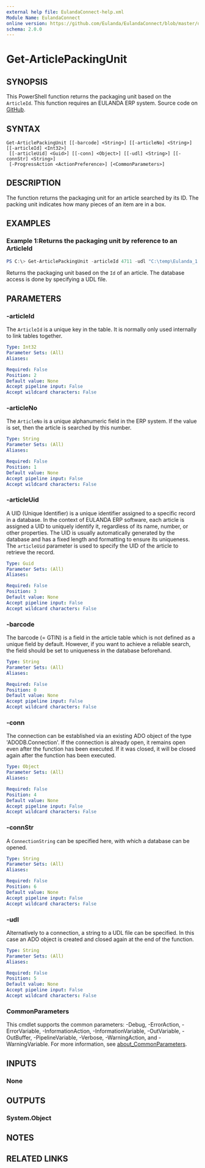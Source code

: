 ```yaml
---
external help file: EulandaConnect-help.xml
Module Name: EulandaConnect
online version: https://github.com/Eulanda/EulandaConnect/blob/master/docs/Get-ArticlePackingUnit.md
schema: 2.0.0
---
```


# Get-ArticlePackingUnit

## SYNOPSIS
This PowerShell function returns the packaging unit based on the `ArticleId`. This function requires an EULANDA ERP system. Source code on [GitHub](https://github.com/Eulanda/EulandaConnect/blob/master/source/public/Get-ArticlePackingUnit.ps1).

## SYNTAX

```
Get-ArticlePackingUnit [[-barcode] <String>] [[-articleNo] <String>] [[-articleId] <Int32>]
 [[-articleUid] <Guid>] [[-conn] <Object>] [[-udl] <String>] [[-connStr] <String>]
 [-ProgressAction <ActionPreference>] [<CommonParameters>]
```

## DESCRIPTION
The function returns the packaging unit for an article searched by its ID. The packing unit indicates how many pieces of an item are in a box.

## EXAMPLES

### Example 1:Returns the packaging unit by reference to an ArticleId
```powershell
PS C:\> Get-ArticlePackingUnit -articleId 4711 -udl "C:\temp\Eulanda_1 JohnDoe.udl"
```

Returns the packaging unit based on the `Id` of an article. The database access is done by specifying a UDL file.

## PARAMETERS

### -articleId
The `ArticleId` is a unique key in the table. It is normally only used internally to link tables together.

```yaml
Type: Int32
Parameter Sets: (All)
Aliases:

Required: False
Position: 2
Default value: None
Accept pipeline input: False
Accept wildcard characters: False
```

### -articleNo
The `ArticleNo` is a unique alphanumeric field in the ERP system. If the value is set, then the article is searched by this number.

```yaml
Type: String
Parameter Sets: (All)
Aliases:

Required: False
Position: 1
Default value: None
Accept pipeline input: False
Accept wildcard characters: False
```

### -articleUid
A UID (Unique Identifier) is a unique identifier assigned to a specific record in a database. In the context of EULANDA ERP software, each article is assigned a UID to uniquely identify it, regardless of its name, number, or other properties. The UID is usually automatically generated by the database and has a fixed length and formatting to ensure its uniqueness. The `articleUid` parameter is used to specify the UID of the article to retrieve the record.

```yaml
Type: Guid
Parameter Sets: (All)
Aliases:

Required: False
Position: 3
Default value: None
Accept pipeline input: False
Accept wildcard characters: False
```

### -barcode
The barcode (= GTIN) is a field in the article table which is not defined as a unique field by default. However, if you want to achieve a reliable search, the field should be set to uniqueness in the database beforehand.

```yaml
Type: String
Parameter Sets: (All)
Aliases:

Required: False
Position: 0
Default value: None
Accept pipeline input: False
Accept wildcard characters: False
```

### -conn
The connection can be established via an existing ADO object of the type 'ADODB.Connection'. If the connection is already open, it remains open even after the function has been executed. If it was closed, it will be closed again after the function has been executed.

```yaml
Type: Object
Parameter Sets: (All)
Aliases:

Required: False
Position: 4
Default value: None
Accept pipeline input: False
Accept wildcard characters: False
```

### -connStr
A `ConnectionString` can be specified here, with which a database can be opened.

```yaml
Type: String
Parameter Sets: (All)
Aliases:

Required: False
Position: 6
Default value: None
Accept pipeline input: False
Accept wildcard characters: False
```

### -udl
Alternatively to a connection, a string to a UDL file can be specified. In this case an ADO object is created and closed again at the end of the function.

```yaml
Type: String
Parameter Sets: (All)
Aliases:

Required: False
Position: 5
Default value: None
Accept pipeline input: False
Accept wildcard characters: False
```


### CommonParameters
This cmdlet supports the common parameters: -Debug, -ErrorAction, -ErrorVariable, -InformationAction, -InformationVariable, -OutVariable, -OutBuffer, -PipelineVariable, -Verbose, -WarningAction, and -WarningVariable. For more information, see [about_CommonParameters](http://go.microsoft.com/fwlink/?LinkID=113216).

## INPUTS

### None

## OUTPUTS

### System.Object
## NOTES

## RELATED LINKS

